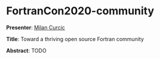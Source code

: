 # FortranCon2020-community

**Presenter**: [Milan Curcic](https://github.com/milancurcic)

**Title**: Toward a thriving open source Fortran community

**Abstract**: TODO
